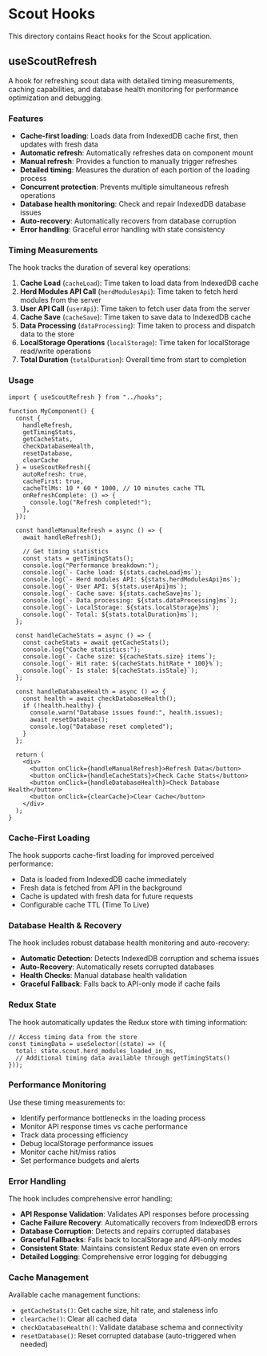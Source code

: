 # Scout Hooks

This directory contains React hooks for the Scout application.

## useScoutRefresh

A hook for refreshing scout data with detailed timing measurements, caching capabilities, and database health monitoring for performance optimization and debugging.

### Features

- **Cache-first loading**: Loads data from IndexedDB cache first, then updates with fresh data
- **Automatic refresh**: Automatically refreshes data on component mount
- **Manual refresh**: Provides a function to manually trigger refreshes
- **Detailed timing**: Measures the duration of each portion of the loading process
- **Concurrent protection**: Prevents multiple simultaneous refresh operations
- **Database health monitoring**: Check and repair IndexedDB database issues
- **Auto-recovery**: Automatically recovers from database corruption
- **Error handling**: Graceful error handling with state consistency

### Timing Measurements

The hook tracks the duration of several key operations:

1. **Cache Load** (`cacheLoad`): Time taken to load data from IndexedDB cache
2. **Herd Modules API Call** (`herdModulesApi`): Time taken to fetch herd modules from the server
3. **User API Call** (`userApi`): Time taken to fetch user data from the server
4. **Cache Save** (`cacheSave`): Time taken to save data to IndexedDB cache
5. **Data Processing** (`dataProcessing`): Time taken to process and dispatch data to the store
6. **LocalStorage Operations** (`localStorage`): Time taken for localStorage read/write operations
7. **Total Duration** (`totalDuration`): Overall time from start to completion

### Usage

```tsx
import { useScoutRefresh } from "../hooks";

function MyComponent() {
  const { 
    handleRefresh, 
    getTimingStats, 
    getCacheStats,
    checkDatabaseHealth,
    resetDatabase,
    clearCache 
  } = useScoutRefresh({
    autoRefresh: true,
    cacheFirst: true,
    cacheTtlMs: 10 * 60 * 1000, // 10 minutes cache TTL
    onRefreshComplete: () => {
      console.log("Refresh completed!");
    },
  });

  const handleManualRefresh = async () => {
    await handleRefresh();

    // Get timing statistics
    const stats = getTimingStats();
    console.log("Performance breakdown:");
    console.log(`- Cache load: ${stats.cacheLoad}ms`);
    console.log(`- Herd modules API: ${stats.herdModulesApi}ms`);
    console.log(`- User API: ${stats.userApi}ms`);
    console.log(`- Cache save: ${stats.cacheSave}ms`);
    console.log(`- Data processing: ${stats.dataProcessing}ms`);
    console.log(`- LocalStorage: ${stats.localStorage}ms`);
    console.log(`- Total: ${stats.totalDuration}ms`);
  };

  const handleCacheStats = async () => {
    const cacheStats = await getCacheStats();
    console.log("Cache statistics:");
    console.log(`- Cache size: ${cacheStats.size} items`);
    console.log(`- Hit rate: ${cacheStats.hitRate * 100}%`);
    console.log(`- Is stale: ${cacheStats.isStale}`);
  };

  const handleDatabaseHealth = async () => {
    const health = await checkDatabaseHealth();
    if (!health.healthy) {
      console.warn("Database issues found:", health.issues);
      await resetDatabase();
      console.log("Database reset completed");
    }
  };

  return (
    <div>
      <button onClick={handleManualRefresh}>Refresh Data</button>
      <button onClick={handleCacheStats}>Check Cache Stats</button>
      <button onClick={handleDatabaseHealth}>Check Database Health</button>
      <button onClick={clearCache}>Clear Cache</button>
    </div>
  );
}
```

### Cache-First Loading

The hook supports cache-first loading for improved perceived performance:

- Data is loaded from IndexedDB cache immediately
- Fresh data is fetched from API in the background
- Cache is updated with fresh data for future requests
- Configurable cache TTL (Time To Live)

### Database Health & Recovery

The hook includes robust database health monitoring and auto-recovery:

- **Automatic Detection**: Detects IndexedDB corruption and schema issues
- **Auto-Recovery**: Automatically resets corrupted databases
- **Health Checks**: Manual database health validation
- **Graceful Fallback**: Falls back to API-only mode if cache fails

### Redux State

The hook automatically updates the Redux store with timing information:

```tsx
// Access timing data from the store
const timingData = useSelector((state) => ({
  total: state.scout.herd_modules_loaded_in_ms,
  // Additional timing data available through getTimingStats()
}));
```

### Performance Monitoring

Use these timing measurements to:

- Identify performance bottlenecks in the loading process
- Monitor API response times vs cache performance
- Track data processing efficiency
- Debug localStorage performance issues
- Monitor cache hit/miss ratios
- Set performance budgets and alerts

### Error Handling

The hook includes comprehensive error handling:

- **API Response Validation**: Validates API responses before processing
- **Cache Failure Recovery**: Automatically recovers from IndexedDB errors
- **Database Corruption**: Detects and repairs corrupted databases
- **Graceful Fallbacks**: Falls back to localStorage and API-only modes
- **Consistent State**: Maintains consistent Redux state even on errors
- **Detailed Logging**: Comprehensive error logging for debugging

### Cache Management

Available cache management functions:

- `getCacheStats()`: Get cache size, hit rate, and staleness info
- `clearCache()`: Clear all cached data
- `checkDatabaseHealth()`: Validate database schema and connectivity
- `resetDatabase()`: Reset corrupted database (auto-triggered when needed)
